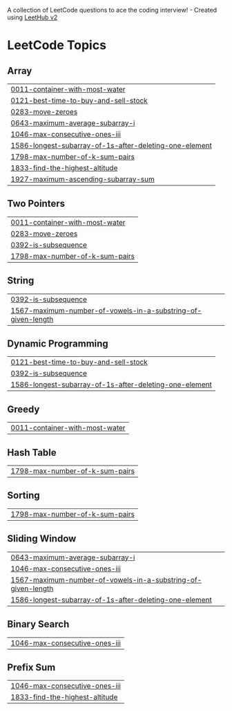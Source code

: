 A collection of LeetCode questions to ace the coding interview! - Created using [LeetHub v2](https://github.com/arunbhardwaj/LeetHub-2.0)
<!---LeetCode Topics Start-->
# LeetCode Topics
## Array
|  |
| ------- |
| [0011-container-with-most-water](https://github.com/ayushdhiman101/LeetCodes/tree/master/0011-container-with-most-water) |
| [0121-best-time-to-buy-and-sell-stock](https://github.com/ayushdhiman101/LeetCodes/tree/master/0121-best-time-to-buy-and-sell-stock) |
| [0283-move-zeroes](https://github.com/ayushdhiman101/LeetCodes/tree/master/0283-move-zeroes) |
| [0643-maximum-average-subarray-i](https://github.com/ayushdhiman101/LeetCodes/tree/master/0643-maximum-average-subarray-i) |
| [1046-max-consecutive-ones-iii](https://github.com/ayushdhiman101/LeetCodes/tree/master/1046-max-consecutive-ones-iii) |
| [1586-longest-subarray-of-1s-after-deleting-one-element](https://github.com/ayushdhiman101/LeetCodes/tree/master/1586-longest-subarray-of-1s-after-deleting-one-element) |
| [1798-max-number-of-k-sum-pairs](https://github.com/ayushdhiman101/LeetCodes/tree/master/1798-max-number-of-k-sum-pairs) |
| [1833-find-the-highest-altitude](https://github.com/ayushdhiman101/LeetCodes/tree/master/1833-find-the-highest-altitude) |
| [1927-maximum-ascending-subarray-sum](https://github.com/ayushdhiman101/LeetCodes/tree/master/1927-maximum-ascending-subarray-sum) |
## Two Pointers
|  |
| ------- |
| [0011-container-with-most-water](https://github.com/ayushdhiman101/LeetCodes/tree/master/0011-container-with-most-water) |
| [0283-move-zeroes](https://github.com/ayushdhiman101/LeetCodes/tree/master/0283-move-zeroes) |
| [0392-is-subsequence](https://github.com/ayushdhiman101/LeetCodes/tree/master/0392-is-subsequence) |
| [1798-max-number-of-k-sum-pairs](https://github.com/ayushdhiman101/LeetCodes/tree/master/1798-max-number-of-k-sum-pairs) |
## String
|  |
| ------- |
| [0392-is-subsequence](https://github.com/ayushdhiman101/LeetCodes/tree/master/0392-is-subsequence) |
| [1567-maximum-number-of-vowels-in-a-substring-of-given-length](https://github.com/ayushdhiman101/LeetCodes/tree/master/1567-maximum-number-of-vowels-in-a-substring-of-given-length) |
## Dynamic Programming
|  |
| ------- |
| [0121-best-time-to-buy-and-sell-stock](https://github.com/ayushdhiman101/LeetCodes/tree/master/0121-best-time-to-buy-and-sell-stock) |
| [0392-is-subsequence](https://github.com/ayushdhiman101/LeetCodes/tree/master/0392-is-subsequence) |
| [1586-longest-subarray-of-1s-after-deleting-one-element](https://github.com/ayushdhiman101/LeetCodes/tree/master/1586-longest-subarray-of-1s-after-deleting-one-element) |
## Greedy
|  |
| ------- |
| [0011-container-with-most-water](https://github.com/ayushdhiman101/LeetCodes/tree/master/0011-container-with-most-water) |
## Hash Table
|  |
| ------- |
| [1798-max-number-of-k-sum-pairs](https://github.com/ayushdhiman101/LeetCodes/tree/master/1798-max-number-of-k-sum-pairs) |
## Sorting
|  |
| ------- |
| [1798-max-number-of-k-sum-pairs](https://github.com/ayushdhiman101/LeetCodes/tree/master/1798-max-number-of-k-sum-pairs) |
## Sliding Window
|  |
| ------- |
| [0643-maximum-average-subarray-i](https://github.com/ayushdhiman101/LeetCodes/tree/master/0643-maximum-average-subarray-i) |
| [1046-max-consecutive-ones-iii](https://github.com/ayushdhiman101/LeetCodes/tree/master/1046-max-consecutive-ones-iii) |
| [1567-maximum-number-of-vowels-in-a-substring-of-given-length](https://github.com/ayushdhiman101/LeetCodes/tree/master/1567-maximum-number-of-vowels-in-a-substring-of-given-length) |
| [1586-longest-subarray-of-1s-after-deleting-one-element](https://github.com/ayushdhiman101/LeetCodes/tree/master/1586-longest-subarray-of-1s-after-deleting-one-element) |
## Binary Search
|  |
| ------- |
| [1046-max-consecutive-ones-iii](https://github.com/ayushdhiman101/LeetCodes/tree/master/1046-max-consecutive-ones-iii) |
## Prefix Sum
|  |
| ------- |
| [1046-max-consecutive-ones-iii](https://github.com/ayushdhiman101/LeetCodes/tree/master/1046-max-consecutive-ones-iii) |
| [1833-find-the-highest-altitude](https://github.com/ayushdhiman101/LeetCodes/tree/master/1833-find-the-highest-altitude) |
<!---LeetCode Topics End-->